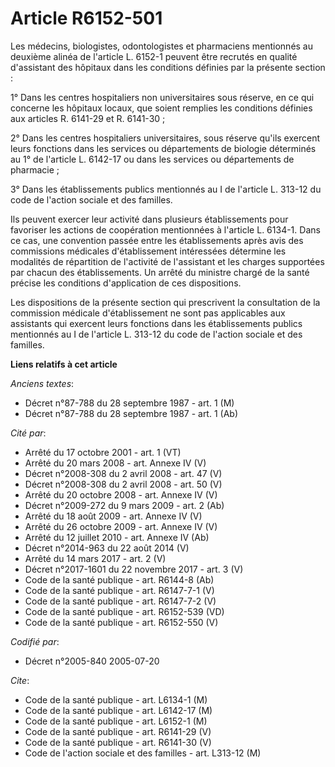 # Article R6152-501

Les médecins, biologistes, odontologistes et pharmaciens mentionnés au deuxième alinéa de l'article L. 6152-1 peuvent être
recrutés en qualité d'assistant des hôpitaux dans les conditions définies par la présente section  :

1° Dans les centres hospitaliers non universitaires sous réserve, en ce qui concerne les hôpitaux locaux, que soient remplies
les conditions définies aux articles R. 6141-29 et R. 6141-30 ;

2° Dans les centres hospitaliers universitaires, sous réserve qu'ils exercent leurs fonctions dans les services ou
départements de biologie déterminés au 1° de l'article L. 6142-17 ou dans les services ou départements de pharmacie ;

3° Dans les établissements publics mentionnés au I de l'article L. 313-12 du code de l'action sociale et des familles.

Ils peuvent exercer leur activité dans plusieurs établissements pour favoriser les actions de coopération mentionnées à
l'article L. 6134-1. Dans ce cas, une convention passée entre les établissements après avis des commissions médicales
d'établissement intéressées détermine les modalités de répartition de l'activité de l'assistant et les charges supportées par
chacun des établissements. Un arrêté du ministre chargé de la santé précise les conditions d'application de ces dispositions.

Les dispositions de la présente section qui prescrivent la consultation de la commission médicale d'établissement ne sont pas
applicables aux assistants qui exercent leurs fonctions dans les établissements publics mentionnés au I de l'article L.
313-12 du code de l'action sociale et des familles.

**Liens relatifs à cet article**

_Anciens textes_:

  - Décret n°87-788 du 28 septembre 1987 - art. 1 (M)
  - Décret n°87-788 du 28 septembre 1987 - art. 1 (Ab)

_Cité par_:

  - Arrêté du 17 octobre 2001 - art. 1 (VT)
  - Arrêté du 20 mars 2008 - art. Annexe IV (V)
  - Décret n°2008-308 du 2 avril 2008 - art. 47 (V)
  - Décret n°2008-308 du 2 avril 2008 - art. 50 (V)
  - Arrêté du 20 octobre 2008 - art. Annexe IV (V)
  - Décret n°2009-272 du 9 mars 2009 - art. 2 (Ab)
  - Arrêté du 18 août 2009 - art. Annexe IV (V)
  - Arrêté du 26 octobre 2009 - art. Annexe IV (V)
  - Arrêté du 12 juillet 2010 - art. Annexe IV (Ab)
  - Décret n°2014-963 du 22 août 2014 (V)
  - Arrêté du 14 mars 2017 - art. 2 (V)
  - Décret n°2017-1601 du 22 novembre 2017 - art. 3 (V)
  - Code de la santé publique - art. R6144-8 (Ab)
  - Code de la santé publique - art. R6147-7-1 (V)
  - Code de la santé publique - art. R6147-7-2 (V)
  - Code de la santé publique - art. R6152-539 (VD)
  - Code de la santé publique - art. R6152-550 (V)

_Codifié par_:

  - Décret n°2005-840 2005-07-20

_Cite_:

  - Code de la santé publique - art. L6134-1 (M)
  - Code de la santé publique - art. L6142-17 (M)
  - Code de la santé publique - art. L6152-1 (M)
  - Code de la santé publique - art. R6141-29 (V)
  - Code de la santé publique - art. R6141-30 (V)
  - Code de l'action sociale et des familles - art. L313-12 (M)
